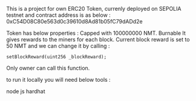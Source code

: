 This is a project for own ERC20 Token, currenly deployed on SEPOLIA testnet and contract address is as below :
0xC54D08C80e563d0c39610d8Ad81b05fC79dADd2e

Token has below properties :
Capped with 100000000 NMT.
Burnable
It gives rewards to the miners for each block. Current block reward is set to 50 NMT and we can change it by calling :

```
setBlockReward(uint256 _blockReward);
```

Only owner can call this function.

to run it locally you will need below tools :

node js
hardhat

